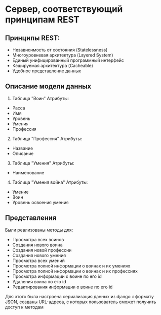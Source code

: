# Сервер, соответствующий принципам REST

## Принципы REST:
+ Независимость от состояния (Statelessness)
+ Многоуровневая архитектура (Layered System)
+ Единый унифицированный программный интерфейс
+ Кэшируемая архитектура (Cacheable)
+ Удобное представление данных

## Описание модели данных

1. Таблица "Воин"
Атрибуты:
+ Расса
+ Имя
+ Уровень
+ Умения
+ Профессия

2. Таблица "Профессия" 
Атрибуты:
+ Название
+ Описание

3. Таблица "Умения"
Атрибуты:
+ Наименование

4. Таблица "Умения война"
Атрибуты:
+ Умение
+ Воин
+ Уровень освоения умения

## Представления

Были реализованы методы для:
+ Просмотра всех воинов
+ Создания нового воина
+ Создания новой профессии
+ Создания нового умения
+ Просмотра всех умений
+ Просмотра полной информации о воинах и их умениях
+ Просмотра полной информации о воинах и их профессиях
+ Просмотра информации о воине по его id
+ Удаления воина по его id
+ Редактирования информации о воине по его id

Для этого была настроена сериализация данных из django к формату JSON, созданы URL-адреса, с которых пользователь сможет получить доступ к методам
